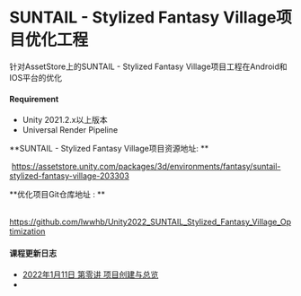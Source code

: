 # SUNTAIL - Stylized Fantasy Village项目优化工程
针对AssetStore上的SUNTAIL - Stylized Fantasy Village项目工程在Android和IOS平台的优化

#### Requirement

- Unity 2021.2.x以上版本
- Universal Render Pipeline

**SUNTAIL - Stylized Fantasy Village项目资源地址: ** 

​	https://assetstore.unity.com/packages/3d/environments/fantasy/suntail-stylized-fantasy-village-203303

**优化项目Git仓库地址 : **

​	 https://github.com/lwwhb/Unity2022_SUNTAIL_Stylized_Fantasy_Village_Optimization

#### 课程更新日志

* [2022年1月11日 第零讲 项目创建与总览](https://github.com/lwwhb/Unity2022_SUNTAIL_Stylized_Fantasy_Village_Optimization/blob/main/Documents/2022%E5%B9%B41%E6%9C%8811%E6%97%A5%20%E7%AC%AC%E9%9B%B6%E8%AE%B2%20%E9%A1%B9%E7%9B%AE%E5%88%9B%E5%BB%BA%E4%B8%8E%E6%80%BB%E8%A7%88.md)
* 



